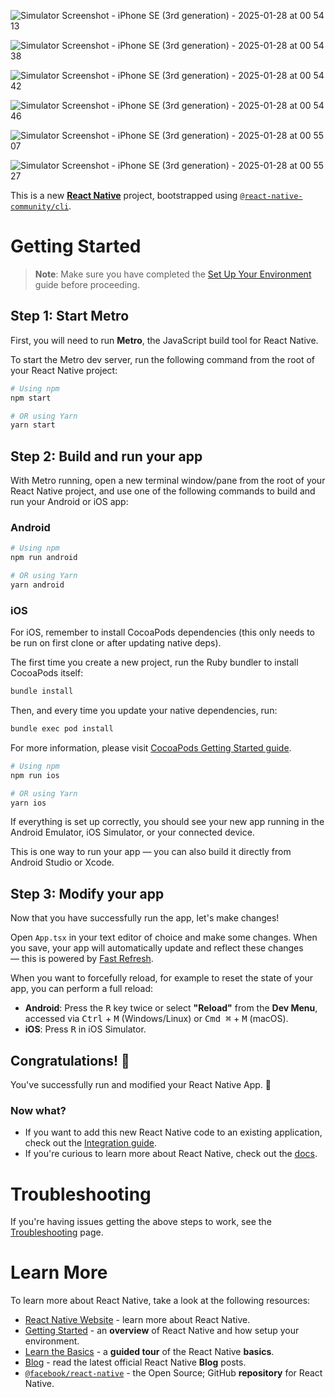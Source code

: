 ![Simulator Screenshot - iPhone SE (3rd generation) - 2025-01-28 at 00 54 13](https://github.com/user-attachments/assets/4f031b12-1550-43a7-8d99-68b273d92d6f)

![Simulator Screenshot - iPhone SE (3rd generation) - 2025-01-28 at 00 54 38](https://github.com/user-attachments/assets/80f4e4c2-e043-47fd-a3a7-e9adfe027a0e)

![Simulator Screenshot - iPhone SE (3rd generation) - 2025-01-28 at 00 54 42](https://github.com/user-attachments/assets/83875ecb-c167-431a-9a91-5d551c02e29f)

![Simulator Screenshot - iPhone SE (3rd generation) - 2025-01-28 at 00 54 46](https://github.com/user-attachments/assets/ab2c5f17-64dd-4f1a-a99b-dc07b58b4f4d)

![Simulator Screenshot - iPhone SE (3rd generation) - 2025-01-28 at 00 55 07](https://github.com/user-attachments/assets/8464cf1c-4094-4cd1-ac9e-8137da2e4759)

![Simulator Screenshot - iPhone SE (3rd generation) - 2025-01-28 at 00 55 27](https://github.com/user-attachments/assets/6279868a-b55f-4cb0-9d84-0a08b4b79e77)


This is a new [**React Native**](https://reactnative.dev) project, bootstrapped using [`@react-native-community/cli`](https://github.com/react-native-community/cli).

# Getting Started

> **Note**: Make sure you have completed the [Set Up Your Environment](https://reactnative.dev/docs/set-up-your-environment) guide before proceeding.

## Step 1: Start Metro

First, you will need to run **Metro**, the JavaScript build tool for React Native.

To start the Metro dev server, run the following command from the root of your React Native project:

```sh
# Using npm
npm start

# OR using Yarn
yarn start
```

## Step 2: Build and run your app

With Metro running, open a new terminal window/pane from the root of your React Native project, and use one of the following commands to build and run your Android or iOS app:

### Android

```sh
# Using npm
npm run android

# OR using Yarn
yarn android
```

### iOS

For iOS, remember to install CocoaPods dependencies (this only needs to be run on first clone or after updating native deps).

The first time you create a new project, run the Ruby bundler to install CocoaPods itself:

```sh
bundle install
```

Then, and every time you update your native dependencies, run:

```sh
bundle exec pod install
```

For more information, please visit [CocoaPods Getting Started guide](https://guides.cocoapods.org/using/getting-started.html).

```sh
# Using npm
npm run ios

# OR using Yarn
yarn ios
```

If everything is set up correctly, you should see your new app running in the Android Emulator, iOS Simulator, or your connected device.

This is one way to run your app — you can also build it directly from Android Studio or Xcode.

## Step 3: Modify your app

Now that you have successfully run the app, let's make changes!

Open `App.tsx` in your text editor of choice and make some changes. When you save, your app will automatically update and reflect these changes — this is powered by [Fast Refresh](https://reactnative.dev/docs/fast-refresh).

When you want to forcefully reload, for example to reset the state of your app, you can perform a full reload:

- **Android**: Press the <kbd>R</kbd> key twice or select **"Reload"** from the **Dev Menu**, accessed via <kbd>Ctrl</kbd> + <kbd>M</kbd> (Windows/Linux) or <kbd>Cmd ⌘</kbd> + <kbd>M</kbd> (macOS).
- **iOS**: Press <kbd>R</kbd> in iOS Simulator.

## Congratulations! :tada:

You've successfully run and modified your React Native App. :partying_face:

### Now what?

- If you want to add this new React Native code to an existing application, check out the [Integration guide](https://reactnative.dev/docs/integration-with-existing-apps).
- If you're curious to learn more about React Native, check out the [docs](https://reactnative.dev/docs/getting-started).

# Troubleshooting

If you're having issues getting the above steps to work, see the [Troubleshooting](https://reactnative.dev/docs/troubleshooting) page.

# Learn More

To learn more about React Native, take a look at the following resources:

- [React Native Website](https://reactnative.dev) - learn more about React Native.
- [Getting Started](https://reactnative.dev/docs/environment-setup) - an **overview** of React Native and how setup your environment.
- [Learn the Basics](https://reactnative.dev/docs/getting-started) - a **guided tour** of the React Native **basics**.
- [Blog](https://reactnative.dev/blog) - read the latest official React Native **Blog** posts.
- [`@facebook/react-native`](https://github.com/facebook/react-native) - the Open Source; GitHub **repository** for React Native.
